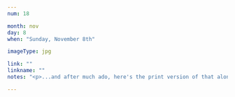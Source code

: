 ```yaml
---
num: 18

month: nov
day: 8
when: "Sunday, November 8th"

imageType: jpg

link: ""
linkname: ""
notes: "<p>...and after much ado, here's the print version of that along with graphics designed by my amazing colleagues.</p>"

---
```

